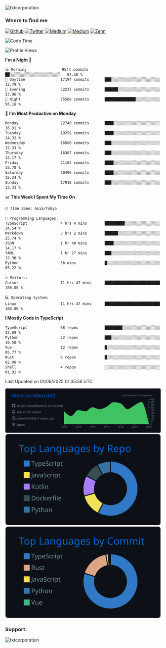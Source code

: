 <p align="left"> <img src="https://komarev.com/ghpvc/?username=tktcorporation&label=Profile%20views&color=0e75b6&style=flat" alt="tktcorporation" /> </p>

<h3>Where to find me</h3>
<p>
<a href="https://github.com/tktcorporation" target="_blank"><img alt="Github" src="https://img.shields.io/badge/GitHub-%2312100E.svg?&style=for-the-badge&logo=Github&logoColor=white" /></a>
<a href="https://twitter.com/tktcorporation" target="_blank"><img alt="Twitter" src="https://img.shields.io/badge/twitter-%231DA1F2.svg?&style=for-the-badge&logo=twitter&logoColor=white" /></a>
<a href="https://www.linkedin.com/in/tktcorporation" target="_blank"><img alt="Medium" src="https://img.shields.io/badge/linkdin-0a66c2.svg?&style=for-the-badge&logo=linkedin&logoColor=white" /></a>
<a href="https://qiita.com/tktcorporation" target="_blank"><img alt="Medium" src="https://img.shields.io/badge/qiita-55C500.svg?&style=for-the-badge&logo=qiita&logoColor=white" /></a>
<a href="https://zenn.dev/tktcorporation" target="_blank"><img alt="Zenn" src="https://img.shields.io/badge/Zenn-3EA8FF.svg?&style=for-the-badge&logo=Zenn&logoColor=white" /></a>
</p>
  
<!--START_SECTION:waka-->
![Code Time](http://img.shields.io/badge/Code%20Time-2%2C406%20hrs%2037%20mins-blue)

![Profile Views](http://img.shields.io/badge/Profile%20Views-4-blue)

**I'm a Night 🦉** 

```text
🌞 Morning                9544 commits        ██░░░░░░░░░░░░░░░░░░░░░░░   07.10 % 
🌆 Daytime                17194 commits       ███░░░░░░░░░░░░░░░░░░░░░░   12.79 % 
🌃 Evening                32217 commits       ██████░░░░░░░░░░░░░░░░░░░   23.96 % 
🌙 Night                  75508 commits       ██████████████░░░░░░░░░░░   56.16 % 
```
📅 **I'm Most Productive on Monday** 

```text
Monday                   22740 commits       ████░░░░░░░░░░░░░░░░░░░░░   16.91 % 
Tuesday                  19258 commits       ████░░░░░░░░░░░░░░░░░░░░░   14.32 % 
Wednesday                16580 commits       ███░░░░░░░░░░░░░░░░░░░░░░   12.33 % 
Thursday                 16367 commits       ███░░░░░░░░░░░░░░░░░░░░░░   12.17 % 
Friday                   21104 commits       ████░░░░░░░░░░░░░░░░░░░░░   15.70 % 
Saturday                 20496 commits       ████░░░░░░░░░░░░░░░░░░░░░   15.24 % 
Sunday                   17918 commits       ███░░░░░░░░░░░░░░░░░░░░░░   13.33 % 
```


📊 **This Week I Spent My Time On** 

```text
🕑︎ Time Zone: Asia/Tokyo

💬 Programming Languages: 
TypeScript               4 hrs 4 mins        █████████░░░░░░░░░░░░░░░░   34.54 % 
Markdown                 3 hrs 2 mins        ██████░░░░░░░░░░░░░░░░░░░   25.74 % 
JSON                     1 hr 40 mins        ████░░░░░░░░░░░░░░░░░░░░░   14.17 % 
YAML                     1 hr 27 mins        ███░░░░░░░░░░░░░░░░░░░░░░   12.36 % 
Python                   36 mins             █░░░░░░░░░░░░░░░░░░░░░░░░   05.22 % 

🔥 Editors: 
Cursor                   11 hrs 47 mins      █████████████████████████   100.00 % 

💻 Operating System: 
Linux                    11 hrs 47 mins      █████████████████████████   100.00 % 
```

**I Mostly Code in TypeScript** 

```text
TypeScript               68 repos            ████████░░░░░░░░░░░░░░░░░   32.69 % 
Python                   22 repos            ███░░░░░░░░░░░░░░░░░░░░░░   10.58 % 
Vue                      12 repos            █░░░░░░░░░░░░░░░░░░░░░░░░   05.77 % 
Rust                     6 repos             █░░░░░░░░░░░░░░░░░░░░░░░░   02.88 % 
Shell                    4 repos             ░░░░░░░░░░░░░░░░░░░░░░░░░   01.92 % 
```




 Last Updated on 01/06/2025 01:35:56 UTC
<!--END_SECTION:waka-->

[![](https://raw.githubusercontent.com/tktcorporation/tktcorporation/master/profile-summary-card-output/github_dark/0-profile-details.svg)](https://github.com/vn7n24fzkq/github-profile-summary-cards)
[![](https://raw.githubusercontent.com/tktcorporation/tktcorporation/master/profile-summary-card-output/github_dark/1-repos-per-language.svg)](https://github.com/vn7n24fzkq/github-profile-summary-cards) [![](https://raw.githubusercontent.com/tktcorporation/tktcorporation/master/profile-summary-card-output/github_dark/2-most-commit-language.svg)](https://github.com/vn7n24fzkq/github-profile-summary-cards)

<h3 align="left">Support:</h3>
<p><a href="https://www.buymeacoffee.com/tktcorporation"> <img align="left" src="https://cdn.buymeacoffee.com/buttons/v2/default-yellow.png" height="50" width="210" alt="tktcorporation" /></a></p><br><br>
